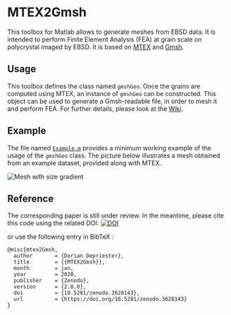# MTEX2Gmsh
This toolbox for Matlab allows to generate meshes from EBSD data. It is intended to perform Finite Element Analysis (FEA) at grain scale on polycrystal imaged by EBSD. It is based on [MTEX](http://mtex-toolbox.github.io/) and [Gmsh](http://gmsh.info/).

## Usage
This toolbox defines the class named `gmshGeo`. Once the grains are computed using MTEX, an instance of `gmshGeo` can be constructed. This object can be used to generate a Gmsh-readable file, in order to mesh it and perform FEA. For further details, please look at the [Wiki](https://github.com/DorianDepriester/mtex2Gmsh/wiki).

## Example
The file named [`Example.m`](https://github.com/DorianDepriester/mtex2Gmsh/blob/master/Example.m) provides a minimum working example of the usage of the `gmshGeo` class. The picture below illustrates a mesh obtained from an example dataset, provided along with MTEX.

![Mesh with size gradient](https://user-images.githubusercontent.com/7643875/57290884-a1abd180-70be-11e9-8383-8675d1221f93.png)


## Reference
The corresponding paper is still under review. In the meantime, please cite this code using the related DOI:
[![DOI](https://zenodo.org/badge/137471547.svg)](https://zenodo.org/badge/latestdoi/137471547)

or use the following entry in BibTeX :
```
@misc{mtex2Gmsh,
  author       = {Dorian Depriester},
  title        = {{MTEX2Gmsh}},
  month        = jan,
  year         = 2020,
  publisher    = {Zenodo},
  version      = {2.0.0},
  doi          = {10.5281/zenodo.3628143},
  url          = {https://doi.org/10.5281/zenodo.3628143}
}
```
